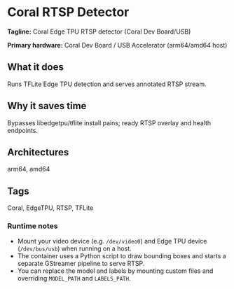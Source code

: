 # Coral RTSP Detector

**Tagline:** Coral Edge TPU RTSP detector (Coral Dev Board/USB)

**Primary hardware:** Coral Dev Board / USB Accelerator (arm64/amd64 host)

## What it does
Runs TFLite Edge TPU detection and serves annotated RTSP stream.

## Why it saves time
Bypasses libedgetpu/tflite install pains; ready RTSP overlay and health endpoints.

## Architectures
arm64, amd64

## Tags
Coral, EdgeTPU, RTSP, TFLite

### Runtime notes

- Mount your video device (e.g. `/dev/video0`) and Edge TPU device (`/dev/bus/usb`) when running on a host.
- The container uses a Python script to draw bounding boxes and starts a separate GStreamer pipeline to serve RTSP.
- You can replace the model and labels by mounting custom files and overriding `MODEL_PATH` and `LABELS_PATH`.